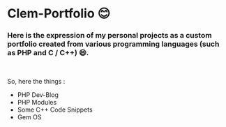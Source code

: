 # Clem-Portfolio :blush: 

### Here is the expression of my personal projects as a custom portfolio created from various programming languages (such as PHP and C / C++) :smile:.

<br />

So, here the things : 

- PHP Dev-Blog
- PHP Modules
- Some C++ Code Snippets
- Gem OS

